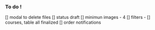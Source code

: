 ### To do !

[] modal to delete files
[] status draft
[] minimun images - 4
[] filters -
[] courses, table all finalized
[] order notifications
